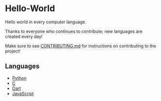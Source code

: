 # Hello-World
Hello world in every computer language.

Thanks to everyone who continues to contribute; new languages are created every day!

Make sure to see [CONTRIBUTING.md](/CONTRIBUTING.md) for instructions on contributing to the project!

## Languages

* [Python](/Python.py)
* [C](/C.c)
* [Dart](/Dart.dart)
* [JavaScript](/Javascript.js)
